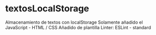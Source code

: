# textosLocalStorage
Almacenamiento de textos con localStorage
Solamente añadido el JavaScript - HTML / CSS Añadido de plantilla
Linter: ESLint - standard

